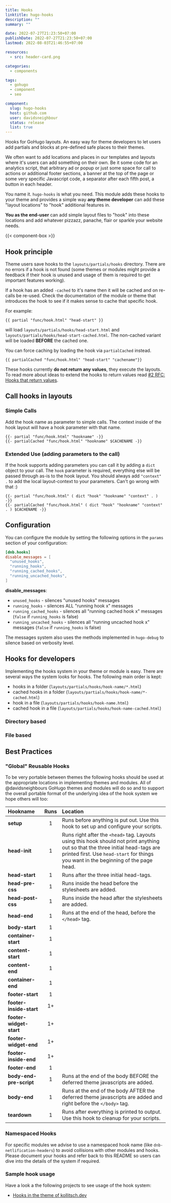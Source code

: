```yaml
---
title: Hooks
linktitle: hugo-hooks
description: ""
summary: ""

date: 2022-07-27T21:23:50+07:00
publishDate: 2022-07-27T21:23:50+07:00
lastmod: 2022-08-03T21:46:55+07:00

resources:
  - src: header-card.png

categories:
  - components

tags:
  - gohugo
  - component
  - seo

component:
  slug: hugo-hooks
  host: github.com
  user: davidsneighbour
  status: release
  list: true
---
```


Hooks for GoHugo layouts. An easy way for theme developers to let users add partials and blocks at pre-defined safe places to their themes.

We often want to add locations and places in our templates and layouts where it's users can add something on their own. Be it some code for an analytics script, that arbitrary ad or popup or just some space for call to actions or additional footer sections, a banner at the top of the page or some very specific Javascript code, a separator after each fifth post, a button in each header.

You name it. `hugo-hooks` is what you need. This module adds these hooks to your theme and provides a simple way **any theme developer** can add these "layout locations" to "hook" additional features in.

**You as the end-user** can add simple layout files to "hook" into these locations and add whatever pizzazz, panache, flair or sparkle your website needs.

{{< component-box >}}

## Hook principle

Theme users save hooks to the `layouts/partials/hooks` directory. There are no errors if a hook is not found (some themes or modules might provide a feedback if their hook is unused and usage of them is required to get important features working).

If a hook has an added `-cached` to it's name then it will be cached and on re-calls be re-used. Check the documentation of the module or theme that introduces the hook to see if it makes sense to cache that specific hook.

For example:

```go-html-template
{{ partial "func/hook.html" "head-start" }}
```

will load `layouts/partials/hooks/head-start.html` and `layouts/partials/hooks/head-start-cached.html`. The non-cached variant will be loaded **BEFORE** the cached one.

You can force caching by loading the hook via `partialCached` instead.

```go-html-template
{{ partialCached "func/hook.html" "head-start" "cachename"}}
```

These hooks currently **do not return any values**, they execute the layouts. To read more about ideas to extend the hooks to return values read [#2 RFC: Hooks that return values](https://github.com/davidsneighbour/hugo-hooks/issues/2).

## Call hooks in layouts

### Simple Calls

Add the hook name as parameter to simple calls. The context inside of the hook layout will have a hook parameter with that name.

```go-html-template
{{- partial "func/hook.html" "hookname" -}}
{{- partialCached "func/hook.html" "hookname" $CACHENAME -}}
```

### Extended Use (adding parameters to the call)

If the hook supports adding parameters you can call it by adding a `dict` object to your call. The `hook` parameter is required, everything else will be passed through as-is to the hook layout. You should always add `"context" .` to add the local layout-context to your parameters. Can't go wrong with that :)

```go-html-template
{{- partial "func/hook.html" ( dict "hook" "hookname" "context" . ) -}}
{{- partialCached "func/hook.html" ( dict "hook" "hookname" "context" . ) $CACHENAME -}}
```

## Configuration

You can configure the module by setting the following options in the `params` section of your configuration:

```toml
[dnb.hooks]
disable_messages = [
  "unused_hooks",
  "running_hooks",
  "running_cached_hooks",
  "running_uncached_hooks",
]
```

**disable_messages**:

-   `unused_hooks` - silences "unused hooks" messages
-   `running_hooks` - silences ALL "running hook x" messages
-   `running_cached_hooks` - silences all "running cached hook x" messages (`false` if `running_hooks` is false)
-   `running_uncached_hooks` - silences all "running uncached hook x" messages (`false` if `running_hooks` is false)

The messages system also uses the methods implemented in `hugo-debug` to silence based on verbosity level.

## Hooks for developers

Implementing the hooks system in your theme or module is easy. There are several ways the system looks for hooks. The following main order is kept:

- hooks in a folder (`layouts/partials/hooks/hook-name/*.html`)
- cached hooks in a folder (`layouts/partials/hooks/hook-name/*-cached.html`)
- hook in a file (`layouts/partials/hooks/hook-name.html`)
- cached hook in a file (`layouts/partials/hooks/hook-name-cached.html`)

### Directory based

### File based

## Best Practices

### "Global" Reusable Hooks

To be very portable between themes the following hooks should be used at the appropriate locations in implementing themes and modules. All of @davidsneighbours GoHugo themes and modules will do so and to support the overall portable format of the underlying idea of the hook system we hope others will too:

| Hookname | Runs | Location |
| :--- | :---: | :--- |
| **setup** | 1 | Runs before anything is put out. Use this hook to set up and configure your scripts. |
| **head-init** | 1 | Runs right after the `<head>` tag. Layouts using this hook should not print anything out so that the three initial head-tags are printed first. Use `head-start` for things you want in the beginning of the page head. |
| **head-start** | 1 | Runs after the three initial head-tags. |
| **head-pre-css** | 1 | Runs inside the head before the stylesheets are added. |
| **head-post-css** | 1 | Runs inside the head after the stylesheets are added. |
| **head-end** | 1 | Runs at the end of the head, before the `</head>` tag. |
| **body-start** | 1 | |
| **container-start** | 1 | |
| **content-start** | 1 | |
| **content-end** | 1 | |
| **container-end** | 1 | |
| **footer-start** | 1 | |
| **footer-inside-start** | 1+ | |
| **footer-widget-start** | 1+ | |
| **footer-widget-end** | 1+ | |
| **footer-inside-end** | 1+ | |
| **footer-end** | 1 | |
| **body-end-pre-script** | 1 | Runs at the end of the body BEFORE the deferred theme javascripts are added. |
| **body-end** | 1 | Runs at the end of the body AFTER the deferred theme javascripts are added and right before the `</body>` tag. |
| **teardown** | 1 | Runs after everything is printed to output. Use this hook to cleanup for your scripts. |

### Namespaced Hooks

For specific modules we advise to use a namespaced hook name (like `dnb-netlification-headers`) to avoid collisions with other modules and hooks. Please document your hooks and refer back to this README so users can dive into the details of the system if required.

### Sample hook usage

Have a look a the following projects to see usage of the hook system:

- [Hooks in the theme of kollitsch.dev](https://github.com/davidsneighbour/kollitsch.dev/search?q=func%2Fhook)
